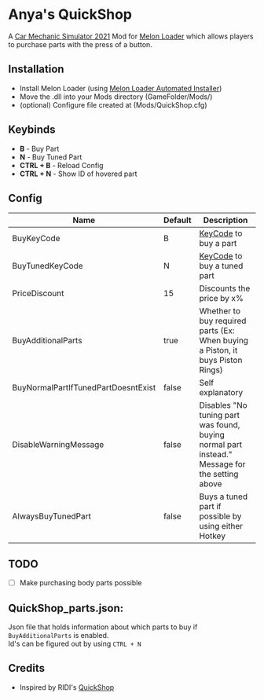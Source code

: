 # Anya's QuickShop
A [Car Mechanic Simulator 2021](https://store.steampowered.com/app/1190000/Car_Mechanic_Simulator_2021/) Mod for [Melon Loader](https://melonwiki.xyz/#/?id=automated-installation) which allows players to purchase parts with the press of a button.

## Installation
- Install Melon Loader (using [Melon Loader Automated Installer](https://melonwiki.xyz/#/?id=automated-installation))
- Move the .dll into your Mods directory (GameFolder/Mods/)
- (optional) Configure file created at (Mods/QuickShop.cfg)

## Keybinds
- **B** - Buy Part
- **N** - Buy Tuned Part
- **CTRL + B** - Reload Config
- **CTRL + N** - Show ID of hovered part

## Config
| Name | Default | Description |
| --- | --- | --- |
| BuyKeyCode | B | [KeyCode](https://docs.unity3d.com/ScriptReference/KeyCode.html)  to buy a part |
| BuyTunedKeyCode | N | [KeyCode](https://docs.unity3d.com/ScriptReference/KeyCode.html) to buy a tuned part |
| PriceDiscount | 15 | Discounts the price by x% |
| BuyAdditionalParts | true | Whether to buy required parts (Ex: When buying a Piston, it buys Piston Rings) |
| BuyNormalPartIfTunedPartDoesntExist  | false | Self explanatory |
| DisableWarningMessage | false | Disables "No tuning part was found, buying normal part instead." Message for the setting above |
| AlwaysBuyTunedPart  | false | Buys a tuned part if possible by using either Hotkey |

## TODO
 - [ ] Make purchasing body parts possible

## QuickShop_parts.json:
Json file that holds information about which parts to buy if `BuyAdditionalParts` is enabled.  
Id's can be figured out by using `CTRL + N`

## Credits
- Inspired by RIDI's [QuickShop](https://www.nexusmods.com/carmechanicsimulator2021/mods/15)